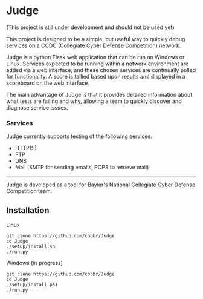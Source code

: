 # Judge
(This project is still under development and should not be used yet)

This project is designed to be a simple, but useful way to quickly debug services on a CCDC (Collegiate Cyber Defense Competition) network.

Judge is a python Flask web application that can be run on Windows or Linux. Services expected to be running within a network environment are added via a web interface,
and these chosen services are continually polled for functionality. A score is tallied based upon results and displayed in a scoreboard on the web interface.

The main advantage of Judge is that it provides detailed information about what tests are failing and why, allowing a team
to quickly discover and diagnose service issues.

### Services

Judge currently supports testing of the following services:
* HTTP(S)
* FTP
* DNS
* Mail (SMTP for sending emails, POP3 to retrieve mail)


----
Judge is developed as a tool for Baylor's National Collegiate Cyber Defense Competition team.

## Installation

Linux

```
git clone https://github.com/cobbr/Judge
cd Judge
./setup/install.sh
./run.py
```

Windows (in progress)

```
git clone https://github.com/cobbr/Judge
cd Judge
./setup/install.ps1
./run.py
```

